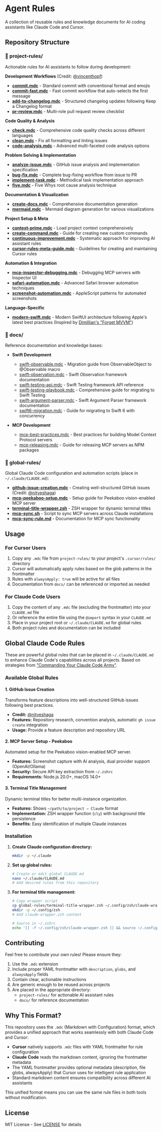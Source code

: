 # Agent Rules

A collection of reusable rules and knowledge documents for AI coding assistants like Claude Code and Cursor.

## Repository Structure

### 📁 project-rules/
Actionable rules for AI assistants to follow during development:

**Development Workflows** (Credit: [@vincenthopf](https://github.com/vincenthopf/claude-code))
- **[commit.mdc](./project-rules/commit.mdc)** - Standard commit with conventional format and emojis
- **[commit-fast.mdc](./project-rules/commit-fast.mdc)** - Fast commit workflow that auto-selects the first message
- **[add-to-changelog.mdc](./project-rules/add-to-changelog.mdc)** - Structured changelog updates following Keep a Changelog format
- **[pr-review.mdc](./project-rules/pr-review.mdc)** - Multi-role pull request review checklist

**Code Quality & Analysis**
- **[check.mdc](./project-rules/check.mdc)** - Comprehensive code quality checks across different languages
- **[clean.mdc](./project-rules/clean.mdc)** - Fix all formatting and linting issues
- **[code-analysis.mdc](./project-rules/code-analysis.mdc)** - Advanced multi-faceted code analysis options

**Problem Solving & Implementation**
- **[analyze-issue.mdc](./project-rules/analyze-issue.mdc)** - GitHub issue analysis and implementation specification
- **[bug-fix.mdc](./project-rules/bug-fix.mdc)** - Complete bug-fixing workflow from issue to PR
- **[implement-task.mdc](./project-rules/implement-task.mdc)** - Methodical task implementation approach
- **[five.mdc](./project-rules/five.mdc)** - Five Whys root cause analysis technique

**Documentation & Visualization**
- **[create-docs.mdc](./project-rules/create-docs.mdc)** - Comprehensive documentation generation
- **[mermaid.mdc](./project-rules/mermaid.mdc)** - Mermaid diagram generation for various visualizations

**Project Setup & Meta**
- **[context-prime.mdc](./project-rules/context-prime.mdc)** - Load project context comprehensively
- **[create-command.mdc](./project-rules/create-command.mdc)** - Guide for creating new custom commands
- **[continuous-improvement.mdc](./project-rules/continuous-improvement.mdc)** - Systematic approach for improving AI assistant rules
- **[cursor-rules-meta-guide.mdc](./project-rules/cursor-rules-meta-guide.mdc)** - Guidelines for creating and maintaining Cursor rules

**Automation & Integration**
- **[mcp-inspector-debugging.mdc](./project-rules/mcp-inspector-debugging.mdc)** - Debugging MCP servers with Inspector UI
- **[safari-automation.mdc](./project-rules/safari-automation.mdc)** - Advanced Safari browser automation techniques
- **[screenshot-automation.mdc](./project-rules/screenshot-automation.mdc)** - AppleScript patterns for automated screenshots

**Language-Specific**
- **[modern-swift.mdc](./project-rules/modern-swift.mdc)** - Modern SwiftUI architecture following Apple's latest best practices (Inspired by [Dimillian's "Forget MVVM"](https://dimillian.medium.com/swiftui-in-2025-forget-mvvm-262ff2bbd2ed))

### 📁 docs/
Reference documentation and knowledge bases:
- **Swift Development**
  - [swift-observable.mdc](./docs/swift-observable.mdc) - Migration guide from ObservableObject to @Observable macro
  - [swift-observation.mdc](./docs/swift-observation.mdc) - Swift Observation framework documentation
  - [swift-testing-api.mdc](./docs/swift-testing-api.mdc) - Swift Testing framework API reference
  - [swift-testing-playbook.mdc](./docs/swift-testing-playbook.mdc) - Comprehensive guide for migrating to Swift Testing
  - [swift-argument-parser.mdc](./docs/swift-argument-parser.mdc) - Swift Argument Parser framework documentation
  - [swift6-migration.mdc](./docs/swift6-migration.mdc) - Guide for migrating to Swift 6 with concurrency

- **MCP Development**
  - [mcp-best-practices.mdc](./docs/mcp-best-practices.mdc) - Best practices for building Model Context Protocol servers
  - [mcp-releasing.mdc](./docs/mcp-releasing.mdc) - Guide for releasing MCP servers as NPM packages

### 📁 global-rules/
Global Claude Code configuration and automation scripts (place in `~/.claude/CLAUDE.md`):
- **[github-issue-creation.mdc](./global-rules/github-issue-creation.mdc)** - Creating well-structured GitHub issues (Credit: [@nityeshaga](https://x.com/nityeshaga/status/1933113428379574367))
- **[mcp-peekaboo-setup.mdc](./global-rules/mcp-peekaboo-setup.mdc)** - Setup guide for Peekaboo vision-enabled MCP server
- **[terminal-title-wrapper.zsh](./global-rules/terminal-title-wrapper.zsh)** - ZSH wrapper for dynamic terminal titles
- **[mcp-sync.sh](./global-rules/mcp-sync.sh)** - Script to sync MCP servers across Claude installations
- **[mcp-sync-rule.md](./global-rules/mcp-sync-rule.md)** - Documentation for MCP sync functionality

## Usage

### For Cursor Users
1. Copy any `.mdc` file from `project-rules/` to your project's `.cursor/rules/` directory
2. Cursor will automatically apply rules based on the glob patterns in the frontmatter
3. Rules with `alwaysApply: true` will be active for all files
4. Documentation from `docs/` can be referenced or imported as needed

### For Claude Code Users
1. Copy the content of any `.mdc` file (excluding the frontmatter) into your `CLAUDE.md` file
2. Or reference the entire file using the `@import` syntax in your `CLAUDE.md`
3. Place in your project root or `~/.claude/CLAUDE.md` for global rules
4. Both project rules and documentation can be included

## Global Claude Code Rules

These are powerful global rules that can be placed in `~/.claude/CLAUDE.md` to enhance Claude Code's capabilities across all projects. Based on strategies from ["Commanding Your Claude Code Army"](https://steipete.me/posts/2025/commanding-your-claude-code-army).

### Available Global Rules

#### 1. GitHub Issue Creation
Transforms feature descriptions into well-structured GitHub issues following best practices.
- **Credit:** [@nityeshaga](https://x.com/nityeshaga/status/1933113428379574367)
- **Features:** Repository research, convention analysis, automatic `gh issue create` integration
- **Usage:** Provide a feature description and repository URL

#### 2. MCP Server Setup - Peekaboo
Automated setup for the Peekaboo vision-enabled MCP server.
- **Features:** Screenshot capture with AI analysis, dual provider support (OpenAI/Ollama)
- **Security:** Secure API key extraction from `~/.zshrc`
- **Requirements:** Node.js 20.0+, macOS 14.0+

#### 3. Terminal Title Management
Dynamic terminal titles for better multi-instance organization.
- **Features:** Shows `~/path/to/project — Claude` format
- **Implementation:** ZSH wrapper function (`cly`) with background title persistence
- **Benefits:** Easy identification of multiple Claude instances

### Installation

1. **Create Claude configuration directory:**
   ```bash
   mkdir -p ~/.claude
   ```

2. **Set up global rules:**
   ```bash
   # Create or edit global CLAUDE.md
   nano ~/.claude/CLAUDE.md
   # Add desired rules from this repository
   ```

3. **For terminal title management:**
   ```bash
   # Copy wrapper script
   cp global-rules/terminal-title-wrapper.zsh ~/.config/zsh/claude-wrapper.zsh
   mkdir -p ~/.config/zsh
   # Add claude-wrapper.zsh content
   
   # Source in ~/.zshrc
   echo '[[ -f ~/.config/zsh/claude-wrapper.zsh ]] && source ~/.config/zsh/claude-wrapper.zsh' >> ~/.zshrc
   ```

## Contributing

Feel free to contribute your own rules! Please ensure they:
1. Use the `.mdc` extension
2. Include proper YAML frontmatter with `description`, `globs`, and `alwaysApply` fields
3. Contain clear, actionable instructions
4. Are generic enough to be reused across projects
5. Are placed in the appropriate directory:
   - `project-rules/` for actionable AI assistant rules
   - `docs/` for reference documentation

## Why This Format?

This repository uses the `.mdc` (Markdown with Configuration) format, which provides a unified approach that works seamlessly with both Claude Code and Cursor:

- **Cursor** natively supports `.mdc` files with YAML frontmatter for rule configuration
- **Claude Code** reads the markdown content, ignoring the frontmatter metadata
- The YAML frontmatter provides optional metadata (description, file globs, alwaysApply) that Cursor uses for intelligent rule application
- Standard markdown content ensures compatibility across different AI assistants

This unified format means you can use the same rule files in both tools without modification.

## License

MIT License - See [LICENSE](./LICENSE) for details